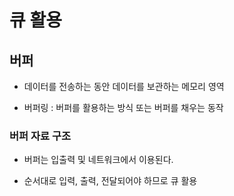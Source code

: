 # 큐 활용

## 버퍼

- 데이터를 전송하는 동안 데이터를 보관하는 메모리 영역

- 버퍼링 : 버퍼를 활용하는 방식 또는 버퍼를 채우는 동작

### 버퍼 자료 구조

- 버퍼는 입출력 및 네트워크에서 이용된다.

- 순서대로 입력, 출력, 전달되어야 하므로 큐 활용
